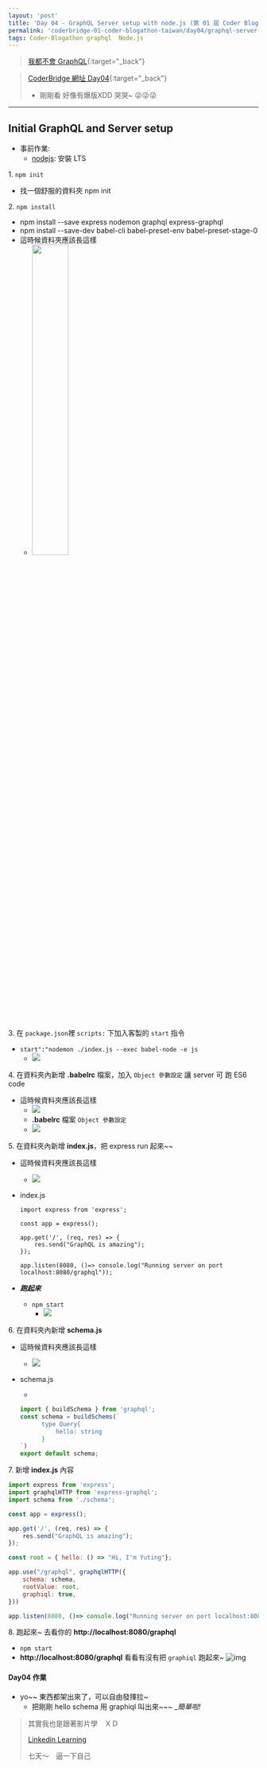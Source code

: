 ```yaml
---
layout: 'post'
title: 'Day 04 - GraphQL Server setup with node.js (第 01 屆 Coder Blogathon Taiwan)'
permalink: 'coderbridge-01-coder-blogathon-taiwan/day04/graphql-server-setup-with-nodeJS'
tags: Coder-Blogathon graphql  Node.js
---
```


> [我都不會 GraphQL](https://www.coderbridge.com/series/6f23d5d27f5b4e20bedbef1feff4d66e){:target="_back"}

> [CoderBridge 網址 Day04](https://www.coderbridge.com/@yuting3656/e45775a7fdb8458885f7f79177b25994){:target="_back"}
   > - 剛剛看 好像有爆版XDD 哭哭~ :stuck_out_tongue_winking_eye::stuck_out_tongue_winking_eye::stuck_out_tongue_winking_eye:

---


## Initial GraphQL and Server setup

- 事前作業: 
   - [nodejs](https://nodejs.org/en/): 安裝 LTS

<span>1.</span> `npm init`
   - 找一個舒服的資料夾 npm init 

<span>2.</span>  `npm install`
   - npm install --save express nodemon graphql express-graphql
   - npm install --save-dev babel-cli babel-preset-env babel-preset-stage-0
   - 這時候資料夾應該長這樣 
      -  <span><img src="https://static.coderbridge.com/img/yuting3656/ca9361ee5fce4d63897113f1dff61135.jpg" width="40%" style="margin: 0" ></span>

<span>3.</span> 在 `package.json`裡 `scripts:` 下加入客製的 `start` 指令
   - `start":"nodemon ./index.js --exec babel-node -e js`
      - <span><img src="https://static.coderbridge.com/img/yuting3656/5ca91b9f6fa848c79575b8c5e9c1167f.jpg" style="margin: 0"></span>

<span>4.</span> 在資料夾內新增 __.babelrc__ 檔案，加入 `Object 參數設定` 讓 server 可 跑 ES6 code 
   - 這時候資料夾應該長這樣 
      - <span><img src="https://static.coderbridge.com/img/yuting3656/d5a7e2cd308340ec950b985d62a1efb6.jpg" style="margin: 0"></span>
      - __.babelrc__ 檔案  `Object 參數設定`
      - <span><img src="https://static.coderbridge.com/img/yuting3656/0aa20977fdf447a7bbb135ee36050042.jpg" style="margin: 0"></span>

<span>5.</span> 在資料夾內新增 __index.js__，把 express run 起來~~
   - 這時候資料夾應該長這樣 
      - <span><img src="https://static.coderbridge.com/img/yuting3656/3ccd00214abd4cfc9014c7d194662c48.jpg" style="margin: 0"></span>
   -  index.js
   
      ~~~ 
      import express from 'express';
      
      const app = express();
      
      app.get('/', (req, res) => {
          res.send("GraphQL is amazing");
      });
      
      app.listen(8080, ()=> console.log("Running server on port localhost:8080/graphql"));
      ~~~

   - ___跑起來___
      - `npm start`
         - <span><img src="https://static.coderbridge.com/img/yuting3656/d295d77a956a4f00a5b399192751f6c9.jpg" style="margin: 0"></span>

<span>6.</span> 在資料夾內新增 __schema.js__ 
   - 這時候資料夾應該長這樣 
      - <span><img src="https://static.coderbridge.com/img/yuting3656/bb6a3e5771b8452291671c2c2364a231.jpg" style="margin: 0"></span>
   - schema.js

      - 
      
      ~~~ js
      import { buildSchema } from 'graphql';
      const schema = buildSchems(`
            type Query{
                hello: string
            }
      `)
      export default schema;
      ~~~

<span>7.</span> 新增 __index.js__ 內容
~~~js
import express from 'express';
import graphqlHTTP from 'express-graphql';
import schema from './schema';

const app = express();

app.get('/', (req, res) => {
    res.send("GraphQL is amazing");
});

const root = { hello: () => "Hi, I'm Yuting"};

app.use("/graphql", graphqlHTTP({
    schema: schema,
    rootValue: root,
    graphiql: true,
}))

app.listen(8080, ()=> console.log("Running server on port localhost:8080/graphql"));
~~~
<span>8.</span>  跑起來~ 去看你的  __http://localhost:8080/graphql__

- `npm start`
- __http://localhost:8080/graphql__ 看看有沒有把 `graphiql` 跑起來~
   ![img](https://static.coderbridge.com/img/yuting3656/668f3a201a064ae58cbe9f4ef091d067.jpg)


#### Day04 作業
- yo~~ 東西都架出來了，可以自由發揮拉~
   - 把剛剛 hello schema 用 graphiql 叫出來~~~ __簡單啦!_


>  其實我也是跟著影片學　ＸＤ　
>
>  [Linkedin Learning](https://www.linkedin.com/learning/paths/stay-ahead-in-graphql?u=43607124)
>
>  七天～　逼一下自己






